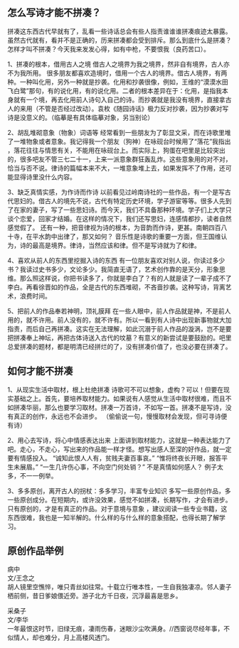 ## 怎么写诗才能不拼凑？

拼凑这东西古代早就有了，乱看一些诗话总会有些人指责谁谁谁拼凑痕迹太暴露。虽然古代就有，看并不是正确的，历来拼凑都会受到排斥。那么到底什么是拼凑？怎样才叫不拼凑？今天我来发发心得，如有中枪，不要恨我（良药苦口）。

1、拼凑的根本，借用古人之境
借古人之境界为我之境界，然非自有境界，古人亦不为我所用。
很多朋友都喜欢造境时，借用一个古人的境界。借古人境界，有两种。一种叫化用，另外一种就是抄袭。化用和抄袭很像，例如，王维的“漠漠水田飞白鹭”那句，有的说化用，有的说化用。二者的根本差异在于：化用，是指我本身就有一个境，再去化用前人诗句入自己的诗。而抄袭就是我没有境界，直接拿古人的来用（不管是否经过改动）。袁枚《随园诗话》极力反对抄袭，因为抄袭对写诗是没意义的。（临摹是有具体临摹对象，另当别论）

2、胡乱堆砌意象（物象）词语等
经常看到一些朋友为了彰显文采，而在诗歌里堆了一堆物象或者意象。我记得我一个朋友（狗神）在咏砚台时候用了“落花”我指出 ，落花往往与情思有关，不能用在咏砚台上。而实际上，狗蛋在吧里是比较突出的，很多吧友不管三七二十一，上来一派意象群狂轰乱炸。这些意象用的对不对，恰当与否不说。律诗的篇幅本来不大，一堆意象堆上去，如果发挥不了作用，还可能显得诗里没什么内容。

3、缺乏真情实感，为作诗而作诗
以前看见过岭南诗社的一些作品，有一个是写古代思妇的。借古人的境先不说，古代有特定历史环境，学子游宦等等。很多人先到了在家的妻子，写了一些思妇诗。而今天，我们不具备那种环境。学子们上大学只谈个恋爱，回家才结婚。在这样的情况下，我们还写思妇，连感情都抄，读者自然感觉假了。 
还有一种，把音律视为诗的根本，为音韵而作诗，更甚。南朝四百八十寺，在平水韵中出律了，那又如何？ 音乐性是诗歌的重要一方面，但王国维认为，诗的最高是境界。律诗，当然应该和律。但不是写诗就为了和律。

4、喜欢从前人的东西里挖掘入诗的东西
有一位朋友喜欢对别人说，你读过多少书？我读过史书多少，文论多少。我简直无语了，艺术创作靠的是天分，形象思维。那么照这样说，你把书读多了，你就是李白了？有的人就是读了一辈子成不了李白。再看徐晋如的作品，全是古代的东西堆砌，不吝啬抄袭。这种写诗，背离艺术，浪费时间。

5、把前人的作品奉若神明，顶礼膜拜
在一些人眼中，前人作品就是神，不是前人用的，就不许用。前人没有的，就不许有。所以一看到有人诗中出现新事物就大加指责，而后自己再拼凑。这实在无法理解，如此沉溺于前人作品的漩涡，岂不是要把拼凑奉上神坛，再把古体诗送入古代的坟墓？有意义的新尝试是要鼓励的。吧里总爱拼凑的题材，都是明清已经拼烂的了，没有拼凑价值了，也没必要在拼凑了。

## 如何才能不拼凑

1、从现实生活中取材，根上杜绝拼凑
诗歌可不可以想象，虚构？可以！但要在现实基础之上。首先，要培养取材能力。如果说有人感觉从生活中取材很难，而且不如拼凑华丽，那么也要学习取材。拼凑一万首诗，不如写一首。拼凑不是写诗，没有真正的创作，永远也不会进步。
（偷偷说一句，慢慢取材会发现，但可寻诗便有诗）

2、用心去写诗，将心中情感表达出来
上面讲到取材能力，这就是一种表达能力了吧。走心，不走心，写出来的作品能一样才怪。想写出感人至深的好作品，就一定要有情感投入。
“诚知此恨人人有，贫贱夫妻百事哀。”
“惟将终夜长开眼，报答平生未展眉。”
“一生几许伤心事，不向空门何处销？”
不是真情如何感人？
例子太多，不一一例举。

3、多多原创，离开古人的拐杖：多多学习，丰富专业知识
多写一些原创作品，多一些原创成分。在短期内，或许没效果，感觉不如拼凑，长期写作，才会有进步。只有原创的，才是有真正的作品。对于意境与意象 ，建议阅读一些专业书籍，这东西很难，我也是一知半解的。什么样的与什么样的意象搭配，也得长期了解学习。

## 原创作品举例
病中  
文/王念之  
胡人镜里空憔悴，唯只青丝如往常。十载立行唯本性，一生自我独凄凉。邻人妻子栖前侧，昔日爹娘偎近旁。游子北方千日夜，沉浮最喜是思乡。

采桑子  
文/李华  
一年最恨这时节，旧绿无痕，凄雨伤春，迷眼沙尘吹满身。//西窗说尽经年事，不似情人，却也难分，月上高楼风透门。